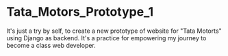 # Tata_Motors_Prototype_1
It's just a try by self, to create a new prototype of website for "Tata Motorts" using Django as backend.
It's a practice for empowering my journey to become a class web developer.
